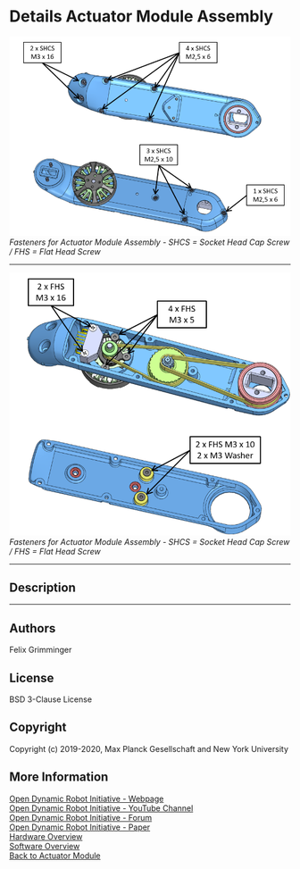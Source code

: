 # Details Actuator Module Assembly

<img src="../images/fasteners_1.png" width="700"> <br>*Fasteners for Actuator Module Assembly - SHCS = Socket Head Cap Screw / FHS = Flat Head Screw*

---
<img src="../images/fasteners_2.png" width="600"> <br>*Fasteners for Actuator Module Assembly - SHCS = Socket Head Cap Screw / FHS = Flat Head Screw*

---
## Description

---
## Authors
Felix Grimminger

## License
BSD 3-Clause License

## Copyright
Copyright (c) 2019-2020, Max Planck Gesellschaft and New York University

## More Information
[Open Dynamic Robot Initiative - Webpage](https://open-dynamic-robot-initiative.github.io)  
[Open Dynamic Robot Initiative - YouTube Channel](https://www.youtube.com/channel/UCx32JW2oIrax47Gjq8zNI-w)   
[Open Dynamic Robot Initiative - Forum](https://odri.discourse.group/categories)  
[Open Dynamic Robot Initiative - Paper](https://arxiv.org/pdf/1910.00093.pdf)  
[Hardware Overview](../../README.md#open-robot-actuator-hardware)  
[Software Overview](https://github.com/open-dynamic-robot-initiative/open-dynamic-robot-initiative.github.io/wiki)  
[Back to Actuator Module](../README.md)  
